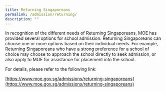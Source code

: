 ```yaml
---
title: Returning Singaporeans
permalink: /admission/returning/
description: ""
---
```

In recognition of the different needs of Returning Singaporeans, MOE has provided several options for school admission. Returning Singaporeans can choose one or more options based on their individual needs. For example, Returning Singaporeans who have a strong preference for a school of choice may choose to approach the school directly to seek admission, or also apply to MOE for assistance for placement into the school.

For details, please refer to the following link: 

[https://www.moe.gov.sg/admissions/returning-singaporeans](https://www.moe.gov.sg/admissions/returning-singaporeans)